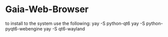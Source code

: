 # Gaia-Web-Browser
to install to the system use the following:
yay -S python-qt6
yay -S python-pyqt6-webengine
yay -S qt6-wayland
